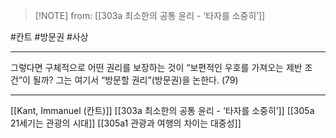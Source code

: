  > [!NOTE] from: [[303a 최소한의 공통 윤리 - ‘타자를 소중히’]]

#칸트 #방문권 #사상 

--- 
그렇다면 구체적으로 어떤 권리를 보장하는 것이 “보편적인 우호를 가져오는 제반 조건”이 될까? 그는 여기서 “방문할 권리”(방문권)을 논한다. (79)



--- 
[[Kant, Immanuel (칸트)]]
[[303a 최소한의 공통 윤리 - ‘타자를 소중히’]]
[[305a 21세기는 관광의 시대]]
[[305a1 관광과 여행의 차이는 대중성]]